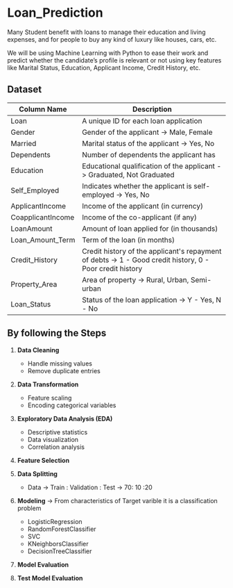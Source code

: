 # Loan_Prediction

Many Student benefit with loans to manage their education and living expenses, and for people to buy any kind of luxury like houses, cars, etc.

We will be using Machine Learning with Python to ease their work and predict whether the candidate’s profile is relevant or not using key features like Marital Status, Education, Applicant Income, Credit History, etc.

## Dataset

| Column Name       | Description                                                |
|-------------------|------------------------------------------------------------|
| Loan              | A unique ID for each loan application                      |
| Gender            | Gender of the applicant  -> Male, Female                   |
| Married           | Marital status of the applicant    ->  Yes, No             |
| Dependents        | Number of dependents the applicant has                     |
| Education         | Educational qualification of the applicant -> Graduated, Not Graduated  |
| Self_Employed     | Indicates whether the applicant is self-employed   -> Yes, No          |
| ApplicantIncome   | Income of the applicant (in currency)                      |
| CoapplicantIncome | Income of the co-applicant (if any)                        |
| LoanAmount        | Amount of loan applied for (in thousands)                  |
| Loan_Amount_Term  | Term of the loan (in months)                               |
| Credit_History    | Credit history of the applicant's repayment of debts  -> 1 - Good credit history, 0 - Poor credit history |
| Property_Area     | Area of property  -> Rural, Urban, Semi-urban              |
| Loan_Status       | Status of the loan application  -> Y - Yes, N - No |



## By following the Steps
1. **Data Cleaning**
   - Handle missing values
   - Remove duplicate entries

2. **Data Transformation**
   - Feature scaling
   - Encoding categorical variables

3. **Exploratory Data Analysis (EDA)**
   - Descriptive statistics
   - Data visualization
   - Correlation analysis

4. **Feature Selection**

5. **Data Splitting** 
    - Data -> Train : Validation : Test -> 70: 10 :20
  
6. **Modeling** -> From characteristics of Target varible it is a classification problem
    - LogisticRegression 
    - RandomForestClassifier
    - SVC  
    - KNeighborsClassifier 
    - DecisionTreeClassifier 
7. **Model Evaluation**
8. **Test Model Evaluation**


